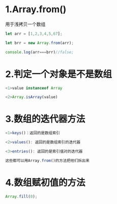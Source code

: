 # 1.Array.from()

用于浅拷贝一个数组

```js
let arr = [1,2,3,4,5,67];

let brr = new Array.from(arr);

console.log(arr===brr)//false;
```

# 2.判定一个对象是不是数组

```js
<1>value instanceof Array

<2>Array.isArray(value)
```



# 3.数组的迭代器方法

```js
<1>keys()：返回的是数组索引

<2>values(): 返回的是数组索引的迭代器

<3>entries(): 返回的是索引值对的迭代器

这些都可以用Array.from()的方法把他们拆出来
```



# 4.数组赋初值的方法

```js
Array.fill(0);

```

# 